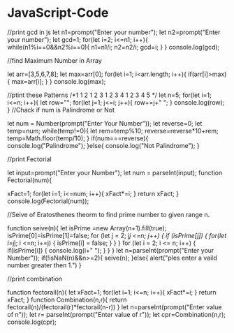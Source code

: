 # JavaScript-Code
//print gcd in js
let n1=prompt("Enter your number");
let n2=prompt("Enter your number");
let gcd=1;
for(let i=2; i<=n1; i++){
    while(n1%i==0&&n2%i==0){
        n1=n1/i;
        n2=n2/i;
        gcd=i;
    }
}
console.log(gcd);

//find Maximum Number in Array

let arr=[3,5,6,7,8];
let max=arr[0];
for(let i=1; i<arr.length; i++){
    if(arr[i]>max){
        max=arr[i];
    }
}
console.log(max);

//ptint these Patterns
/*1 
1 2 
1 2 3 
1 2 3 4 
1 2 3 4 5 */
let n=5;
for(let i=1; i<=n; i++){
    let row="";
    for(let j=1; j<=i; j++){
        row+=j+" ";
    }
        console.log(row);
    }
    //Chack if num is Palindrome or Not

let num = Number(prompt("Enter Your Number"));
 let reverse=0;
 let temp=num;
 while(temp!=0){
    let rem=temp%10;
    reverse=reverse*10+rem;
    temp=Math.floor(temp/10);
 }
 if(num===reverse){
    console.log("Palindrome");
 }else{
    console.log("Not Palindrome");
 }

 //print Fectorial 

  let input=prompt("Enter your Number");
 let num = parseInt(input);
 function Fectorial(num){

 xFact=1;
 for(let i=1; i<=num; i++){
   xFact*=i;
 }
   return xFact;
 }
 console.log(Fectorial(num));

 //Seive of Eratosthenes theorm to find prime number to given range n.

 function seive(n){
  let isPrime =new Array(n+1).fill(true);
  isPrime[0]=isPrime[1]=false;
        for (let j = 2; j*j <=n; j++) {
            if (isPrime[j]) {
                for(let i=j*j; i <=n; i+=j) {
                    isPrime[i] = false;
                }
            }
        }
        for (let i = 2; i <= n; i++) {
            if(isPrime[i]) {
              console.log(i+" ");
            }
          }
        }
        let n=parseInt(prompt("Enter your Number"));
        if(!isNaN(n)&&n>=2){
        seive(n);
        }else{
          alert("ples enter a vaild number greater then 1.")
        }


//print combination 

function fectorail(n){
 let  xFact=1;
 for(let i=1; i<=n; i++){
  xFact*=i;
 }
 return xFact;
}
 function Combination(n,r){
  return fectorail(n)/(fectorail(r)*fectorail(n-r))
 }
 let n=parseInt(prompt("Enter value of n"));
 let r= parseInt(prompt("Enter value of r"));
 let cpr=Combination(n,r);
 console.log(cpr);
